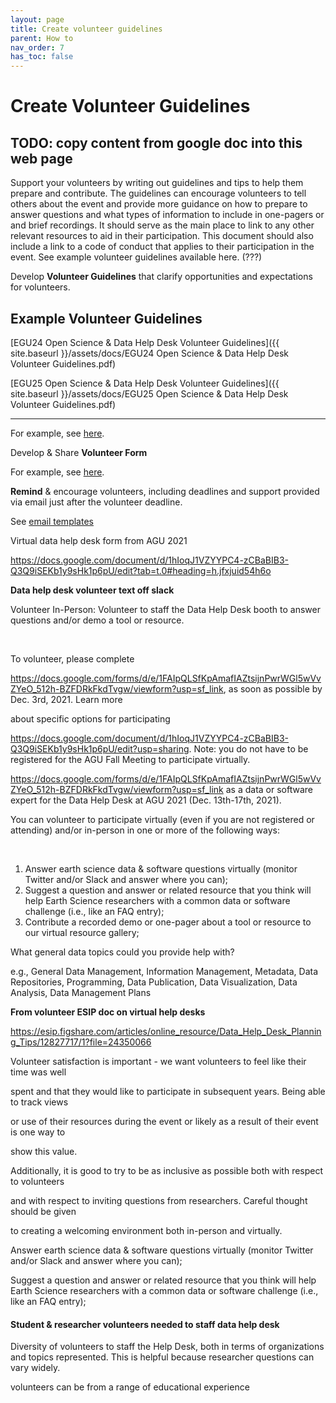 ```yaml
---
layout: page
title: Create volunteer guidelines
parent: How to
nav_order: 7
has_toc: false
---
```


# Create Volunteer Guidelines

## TODO: copy content from google doc into this web page

Support your volunteers by writing out guidelines and tips to help them prepare
and contribute. The guidelines can encourage volunteers to tell others about the
event and provide more guidance on how to prepare to answer questions and what
types of information to include in one-pagers or and brief recordings. It should
serve as the main place to link to any other relevant resources to aid in their
participation. This document should also include a link to a code of conduct
that applies to their participation in the event. See example volunteer
guidelines available here. (???)

Develop **Volunteer Guidelines** that clarify opportunities and expectations for
volunteers.

## Example Volunteer Guidelines

[EGU24 Open Science & Data Help Desk Volunteer
Guidelines]({{ site.baseurl }}/assets/docs/EGU24 Open Science & Data Help Desk
Volunteer Guidelines.pdf)

[EGU25 Open Science & Data Help Desk Volunteer
Guidelines]({{ site.baseurl }}/assets/docs/EGU25 Open Science & Data Help Desk
Volunteer Guidelines.pdf)

---

For example, see
[here](https://docs.google.com/document/u/0/d/1wYyoHB-COUNRKP7fyxB5jzLwvasnz4vDbL3_qV6xmks/edit).

Develop & Share **Volunteer Form**

For example, see [here](https://forms.gle/hqD78dHAEXSprxyQA).

**Remind** & encourage volunteers, including deadlines and support provided via
email just after the volunteer deadline.

See
[email templates](https://docs.google.com/document/u/0/d/1x_QkuryXYAPcrrmMFkfD3wYAe8b_xBUh5Cick3em2vQ/edit)

Virtual data help desk form from AGU 2021

<https://docs.google.com/document/d/1hIoqJ1VZYYPC4-zCBaBIB3-Q3Q9iSEKb1y9sHk1p6pU/edit?tab=t.0#heading=h.jfxjuid54h6o>

**Data help desk volunteer text off slack**

Volunteer In-Person: Volunteer to staff the Data Help Desk booth to answer
questions and/or demo a tool or resource.

&nbsp;

To volunteer, please complete

<https://docs.google.com/forms/d/e/1FAIpQLSfKpAmafIAZtsijnPwrWGl5wVvZYeO_512h-BZFDRkFkdTvgw/viewform?usp=sf_link>,
as soon as possible by Dec. 3rd, 2021. Learn more

about specific options for participating

<https://docs.google.com/document/d/1hIoqJ1VZYYPC4-zCBaBIB3-Q3Q9iSEKb1y9sHk1p6pU/edit?usp=sharing>.
Note: you do not have to be registered for the AGU Fall Meeting to participate
virtually.

<https://docs.google.com/forms/d/e/1FAIpQLSfKpAmafIAZtsijnPwrWGl5wVvZYeO_512h-BZFDRkFkdTvgw/viewform?usp=sf_link>
as a data or software expert for the Data Help Desk at AGU 2021 (Dec. 13th-17th,
2021).

You can volunteer to participate virtually (even if you are not registered or
attending) and/or in-person in one or more of the following ways:

&nbsp;

1. Answer earth science data & software questions virtually (monitor Twitter
   and/or Slack and answer where you can);
2. Suggest a question and answer or related resource that you think will help
   Earth Science researchers with a common data or software challenge (i.e.,
   like an FAQ entry);
3. Contribute a recorded demo or one-pager about a tool or resource to our
   virtual resource gallery;

What general data topics could you provide help with?

e.g., General Data Management, Information Management, Metadata, Data
Repositories, Programming, Data Publication, Data Visualization, Data Analysis,
Data Management Plans

**From volunteer ESIP doc on virtual help desks**

<https://esip.figshare.com/articles/online_resource/Data_Help_Desk_Planning_Tips/12827717/1?file=24350066>

Volunteer satisfaction is important - we want volunteers to feel like their time
was well

spent and that they would like to participate in subsequent years. Being able to
track views

or use of their resources during the event or likely as a result of their event
is one way to

show this value.

Additionally, it is good to try to be as inclusive as possible both with respect
to volunteers

and with respect to inviting questions from researchers. Careful thought should
be given

to creating a welcoming environment both in-person and virtually.

Answer earth science data & software questions virtually (monitor Twitter and/or
Slack and answer where you can);

Suggest a question and answer or related resource that you think will help Earth
Science researchers with a common data or software challenge (i.e., like an FAQ
entry);

#### **Student & researcher volunteers needed to staff data help desk**

Diversity of volunteers to staff the Help Desk, both in terms of organizations
and topics represented. This is helpful because researcher questions can vary
widely.

volunteers can be from a range of educational experience
